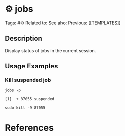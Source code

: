 # ⚙️ jobs

Tags: #⚙️
Related to: 
See also: 
Previous: [[TEMPLATES]]

## Description

Display status of jobs in the current session.

## Usage Examples

### Kill suspended job

	jobs -p

```shell-session
[1]  + 87055 suspended
```

	sudo kill -9 87055

# References